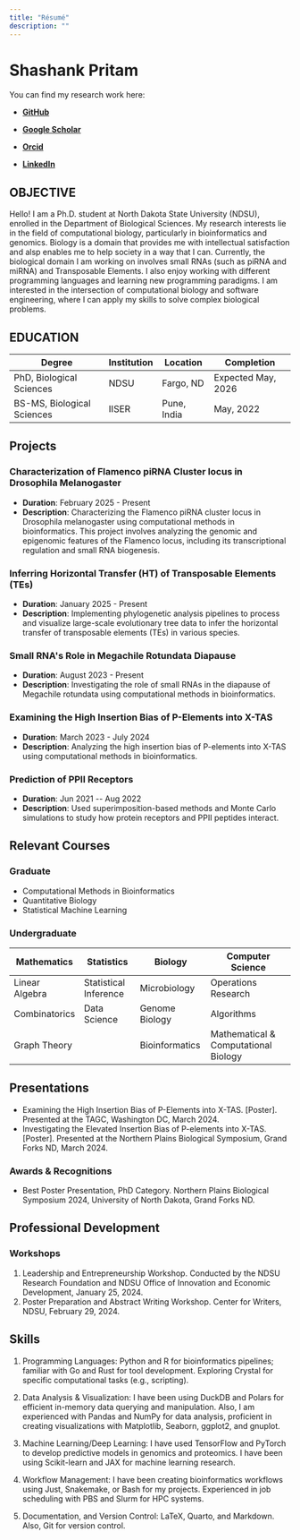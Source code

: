 ```yaml
---
title: "Résumé"
description: ""
---
```


# Shashank Pritam

You can find my research work here:

* [**GitHub**](https://www.github.com/shashankpritam)

* [**Google Scholar**](https://scholar.google.com/citations?user=E5oKLgkAAAAJ&hl=en)

* [**Orcid**](https://orcid.org/0009-0009-4228-7883)

* [**LinkedIn**](https://www.linkedin.com/in/shashank-pritam/)

## OBJECTIVE
Hello! I am a Ph.D. student at North Dakota State University (NDSU), enrolled in the Department of Biological Sciences. My research interests lie in the field of computational biology, particularly in bioinformatics and genomics. Biology is a domain that provides me with intellectual satisfaction and alsp enables me to help society in a way that I can. Currently, the biological domain I am working on involves small RNAs (such as piRNA and miRNA) and Transposable Elements. I also enjoy working with different programming languages and learning new programming paradigms. I am interested in the intersection of computational biology and software engineering, where I can apply my skills to solve complex biological problems.


## EDUCATION

| **Degree**                 | **Institution**      | **Location**     | **Completion**       |
|----------------------------|----------------------|------------------|----------------------|
| PhD, Biological Sciences   | NDSU                 | Fargo, ND        | Expected May, 2026   |
| BS-MS, Biological Sciences | IISER                | Pune, India      | May, 2022            |

## Projects

### Characterization of Flamenco piRNA Cluster locus in Drosophila Melanogaster
- **Duration**: February 2025 - Present
- **Description**: Characterizing the Flamenco piRNA cluster locus in Drosophila melanogaster using computational methods in bioinformatics. This project involves analyzing the genomic and epigenomic features of the Flamenco locus, including its transcriptional regulation and small RNA biogenesis.

### Inferring Horizontal Transfer (HT) of Transposable Elements (TEs)
- **Duration**: January 2025 - Present
- **Description**: Implementing phylogenetic analysis pipelines to process and visualize large-scale evolutionary tree data to infer the horizontal transfer of transposable elements (TEs) in various species.

### Small RNA's Role in Megachile Rotundata Diapause
- **Duration**: August 2023 - Present
- **Description**: Investigating the role of small RNAs in the diapause of Megachile rotundata using computational methods in bioinformatics.

### Examining the High Insertion Bias of P-Elements into X-TAS
- **Duration**: March 2023 - July 2024
- **Description**: Analyzing the high insertion bias of P-elements into X-TAS using computational methods in bioinformatics.

### Prediction of PPII Receptors
- **Duration**: Jun 2021 -- Aug 2022
- **Description**: Used superimposition-based methods and Monte Carlo simulations to study how protein receptors and PPII peptides interact.

## Relevant Courses

### Graduate

- Computational Methods in Bioinformatics
- Quantitative Biology
- Statistical Machine Learning

### Undergraduate

| Mathematics                  | Statistics                | Biology                    | Computer Science           |
|------------------------------|---------------------------|----------------------------|----------------------------|
| Linear Algebra               | Statistical Inference     | Microbiology               | Operations Research        |
| Combinatorics                | Data Science              | Genome Biology             | Algorithms                 |
| Graph Theory                 |                           | Bioinformatics             | Mathematical & Computational Biology |

## Presentations

- Examining the High Insertion Bias of P-Elements into X-TAS. [Poster]. Presented at the TAGC, Washington DC, March 2024.
- Investigating the Elevated Insertion Bias of P-elements into X-TAS. [Poster]. Presented at the Northern Plains Biological Symposium, Grand Forks ND, March 2024.

### Awards & Recognitions

- Best Poster Presentation, PhD Category. Northern Plains Biological Symposium 2024, University of North Dakota, Grand Forks ND.

## Professional Development

### Workshops
1. Leadership and Entrepreneurship Workshop. Conducted by the NDSU Research Foundation and NDSU Office of Innovation and Economic Development, January 25, 2024.
2. Poster Preparation and Abstract Writing Workshop. Center for Writers, NDSU, February 29, 2024.



## Skills
1. Programming Languages: Python and R for bioinformatics pipelines; familiar with Go and Rust for tool development. Exploring Crystal for specific computational tasks (e.g., scripting).

2. Data Analysis & Visualization: I have been using DuckDB and Polars for efficient in-memory data querying and manipulation. Also, I am experienced with Pandas and NumPy for data analysis, proficient in creating visualizations with Matplotlib, Seaborn, ggplot2, and gnuplot.

3. Machine Learning/Deep Learning: I have used TensorFlow and PyTorch to develop predictive models in genomics and proteomics. I have been using Scikit-learn and JAX for machine learning research.

4. Workflow Management: I have been creating bioinformatics workflows using Just, Snakemake, or Bash for my projects. Experienced in job scheduling with PBS and Slurm for HPC systems.

5. Documentation, and Version Control: LaTeX, Quarto, and Markdown. Also, Git for version control.
